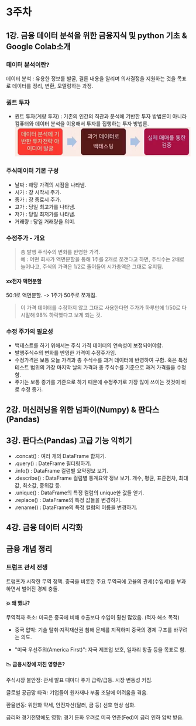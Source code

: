 # 3주차
## 1강. 금융 데이터 분석을 위한 금융지식 및 python 기초 & Google Colab소개
### 데이터 분석이란?
데이터 분석 : 유용한 정보를 발굴, 결론 내용을 알리며 의사결정을 지원하는 것을 목표로 데이터를 정리, 변환, 모델링하는 과정.
### 퀀트 투자
- 퀀트 투자(계량 투자) : 기존의 인간의 직관과 분석에 기반한 투자 방법론이 아니라 컴퓨터와 데이터 분석을 이용해서 투자를 집행하는 투자 방법론.
![!\[alt text\](image.png)](../image/야금야금/1.png)

### 주식데이터 기본 구성
- 날짜 : 해당 가격의 시점을 나타냄.
- 시가 : 장 시작시 주가.
- 종가 : 장 종료시 주가.
- 고가 : 당일 최고가를 나타냄.
- 저가 : 당일 최저가를 나타냄.
- 거래량 : 당일 거래량을 의미.

### 수정주가 - 개요
> 총 발행 주식수의 변화를 반영한 가격.\
예 : 어떤 회사가 액면분할을 통해 1주를 2개로 쪼갠다고 하면, 주식수는 2배로 늘어나고, 주식의 가격은 1/2로 줄어들어 시가총액은 그대로 유지됨.

#### xx전자 액면분할
50:1로 액면분할. -> 1주가 50주로 쪼개짐.
> 이 가격 데이터를 수정하지 않고 그대로 사용한다면 주가가 하루만에 1/50로 다시말해 98% 하락했다고 보게 되는 것.

### 수정 주가의 필요성
- 백테스트를 하기 위해서는 주식 가격 데이터의 연속성이 보정되어야함.
- 발행주식수의 변화를 반영한 가격이 수정주가임.
- 수정가격은 보통 오늘 가격과 총 주식수를 과거 데이터에 반영하여 구함. 혹은 특정 테스트 범위의 가장 마지막 날의 가격과 총 주식수를 기준으로 과거 가격들을 수정함.
- 주가는 보통 종가를 기준으로 하기 때문에 수정주가로 가장 많이 쓰이는 것것이 바로 수정 종가.

## 2강. 머신러닝을 위한 넘파이(Numpy) & 판다스(Pandas)

## 3강. 판다스(Pandas) 고급 기능 익히기
- .concat() : 여러 개의 DataFrame 합치기.
- .query() : DateFrame 필터링하기.
- .info() : DataFrame 컬럼별 요약정보 보기.
- .describe() : DataFrame 컬럼별 통계요약 정보 보기. 개수, 평균, 표준편차, 최대값, 최소값, 중위값 등.
- .unique() : DataFrame의 특정 컬럼의 unique한 값들 얻기.
- .replace() : DataFrame의 특정 값들을 변경하기.
- .rename() : DataFrame의 특정 컬럼의 이름을 변경하기.

## 4강. 금융 데이터 시각화


## 금융 개념 정리

### 트럼프 관세 전쟁
트럼프가 시작한 무역 정책. 중국을 비롯한 주요 무역국에 고율의 관세(수입세)를 부과하면서 벌어진 경제 충돌.

#### 💥 왜 했냐?
무역적자 축소: 미국은 중국에 비해 수출보다 수입이 훨씬 많았음. (적자 해소 목적)

- 중국 압박: 기술 탈취·지적재산권 침해 문제를 지적하며 중국의 경제 구조를 바꾸려는 의도.

- "미국 우선주의(America First)": 자국 제조업 보호, 일자리 창출 등을 목표로 함.

#### 📉 금융시장에 끼친 영향은?
주식시장 불안정: 관세 발표 때마다 주가 급락/급등. 시장 변동성 커짐.

글로벌 공급망 타격: 기업들이 원자재나 부품 조달에 어려움을 겪음.

환율변동: 위안화 약세, 안전자산(달러, 금 등) 선호 현상 심화.

금리와 경기전망에도 영향: 경기 둔화 우려로 미국 연준(Fed)이 금리 인하 압박 받음.